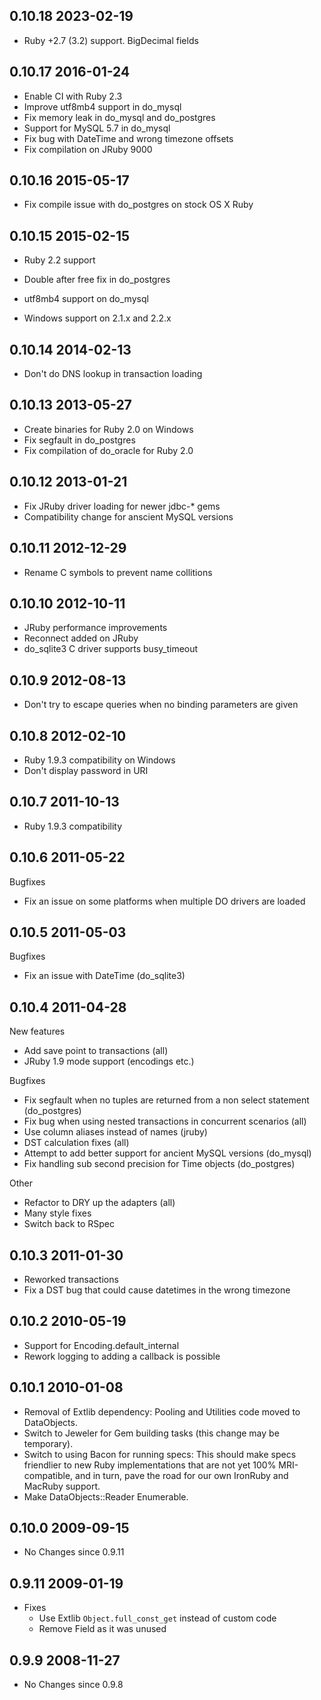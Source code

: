 ## 0.10.18 2023-02-19

* Ruby +2.7 (3.2) support. BigDecimal fields

## 0.10.17 2016-01-24

* Enable CI with Ruby 2.3
* Improve utf8mb4 support in do\_mysql
* Fix memory leak in do\_mysql and do\_postgres
* Support for MySQL 5.7 in do\_mysql
* Fix bug with DateTime and wrong timezone offsets
* Fix compilation on JRuby 9000

## 0.10.16 2015-05-17

* Fix compile issue with do\_postgres on stock OS X Ruby

## 0.10.15 2015-02-15

* Ruby 2.2 support
* Double after free fix in do\_postgres
* utf8mb4 support on do\_mysql

* Windows support on 2.1.x and 2.2.x
## 0.10.14 2014-02-13

* Don't do DNS lookup in transaction loading

## 0.10.13 2013-05-27

* Create binaries for Ruby 2.0 on Windows
* Fix segfault in do\_postgres
* Fix compilation of do\_oracle for Ruby 2.0

## 0.10.12 2013-01-21

* Fix JRuby driver loading for newer jdbc-\* gems
* Compatibility change for anscient MySQL versions

## 0.10.11 2012-12-29

* Rename C symbols to prevent name collitions

## 0.10.10 2012-10-11

* JRuby performance improvements
* Reconnect added on JRuby
* do\_sqlite3 C driver supports busy\_timeout

## 0.10.9 2012-08-13

* Don't try to escape queries when no binding parameters are given

## 0.10.8 2012-02-10

* Ruby 1.9.3 compatibility on Windows
* Don't display password in URI

## 0.10.7 2011-10-13

* Ruby 1.9.3 compatibility

## 0.10.6 2011-05-22

Bugfixes
* Fix an issue on some platforms when multiple DO drivers are loaded

## 0.10.5 2011-05-03

Bugfixes
* Fix an issue with DateTime (do\_sqlite3)

## 0.10.4 2011-04-28

New features
* Add save point to transactions (all)
* JRuby 1.9 mode support (encodings etc.)

Bugfixes
* Fix segfault when no tuples are returned from a non select statement (do\_postgres)
* Fix bug when using nested transactions in concurrent scenarios (all)
* Use column aliases instead of names (jruby)
* DST calculation fixes (all)
* Attempt to add better support for ancient MySQL versions (do\_mysql)
* Fix handling sub second precision for Time objects (do\_postgres)

Other
* Refactor to DRY up the adapters (all)
* Many style fixes
* Switch back to RSpec

## 0.10.3 2011-01-30
* Reworked transactions
* Fix a DST bug that could cause datetimes in the wrong timezone

## 0.10.2 2010-05-19
* Support for Encoding.default_internal
* Rework logging to adding a callback is possible

## 0.10.1 2010-01-08

* Removal of Extlib dependency: Pooling and Utilities code moved to DataObjects.
* Switch to Jeweler for Gem building tasks (this change may be temporary).
* Switch to using Bacon for running specs: This should make specs friendlier to
  new Ruby implementations that are not yet 100% MRI-compatible, and in turn,
  pave the road for our own IronRuby and MacRuby support.
* Make DataObjects::Reader Enumerable.

## 0.10.0 2009-09-15

* No Changes since 0.9.11

## 0.9.11 2009-01-19
* Fixes
  * Use Extlib `Object.full_const_get` instead of custom code
  * Remove Field as it was unused

## 0.9.9 2008-11-27
* No Changes since 0.9.8
